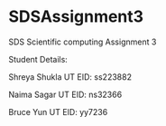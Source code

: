 # SDSAssignment3
SDS Scientific computing Assignment 3

Student Details:

Shreya Shukla
UT EID: ss223882

Naima Sagar
UT EID: ns32366

Bruce Yun
UT EID: yy7236
